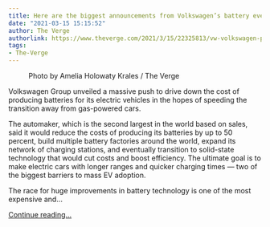 ```yaml
---
title: Here are the biggest announcements from Volkswagen’s battery event
date: "2021-03-15 15:15:52"
author: The Verge
authorlink: https://www.theverge.com/2021/3/15/22325813/vw-volkswagen-power-day-battery-electric-car-announcement
tags:
- The-Verge
---
```

<figure>
      <img alt="" src="https://cdn.vox-cdn.com/thumbor/NtNDNts9qhH3ZXNNba-ifqK4fDM=/0x0:2040x1360/1310x873/cdn.vox-cdn.com/uploads/chorus_image/image/68967900/akrales_200915_4161_0071.0.0.jpg" />
        <figcaption>Photo by Amelia Holowaty Krales / The Verge</figcaption>
    </figure>

  <p id="L5DmnU">Volkswagen Group unveiled a massive push to drive down the cost of producing batteries for its electric vehicles in the hopes of speeding the transition away from gas-powered cars. </p>
<p id="NEZVvc">The automaker, which is the second largest in the world based on sales, said it would reduce the costs of producing its batteries by up to 50 percent, build multiple battery factories around the world, expand its network of charging stations, and eventually transition to solid-state technology that would cut costs and boost efficiency. The ultimate goal is to make electric cars with longer ranges and quicker charging times — two of the biggest barriers to mass EV adoption.</p>
<p id="TzXehC">The race for huge improvements in battery technology is one of the most expensive and...</p>
  <p>
    <a href="https://www.theverge.com/2021/3/15/22325813/vw-volkswagen-power-day-battery-electric-car-announcement">Continue reading&hellip;</a>
  </p>